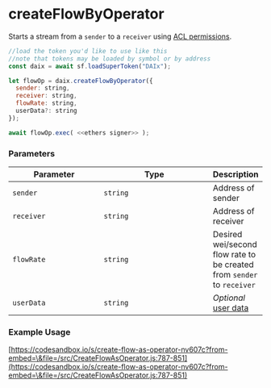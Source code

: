 # createFlowByOperator

Starts a stream from a `sender` to a `receiver` using [ACL permissions](../).

```javascript
//load the token you'd like to use like this 
//note that tokens may be loaded by symbol or by address
const daix = await sf.loadSuperToken("DAIx");

let flowOp = daix.createFlowByOperator({
  sender: string,
  receiver: string,
  flowRate: string,
  userData?: string
});

await flowOp.exec( <<ethers signer>> );
```

### Parameters

<table><thead><tr><th width="182">Parameter</th><th width="231.33333333333331">Type</th><th>Description</th></tr></thead><tbody><tr><td><code>sender</code></td><td><code>string</code></td><td>Address of sender</td></tr><tr><td><code>receiver</code></td><td><code>string</code></td><td>Address of receiver</td></tr><tr><td><code>flowRate</code></td><td><code>string</code></td><td>Desired wei/second flow rate to be created from <code>sender</code> to <code>receiver</code></td></tr><tr><td><code>userData</code></td><td><code>string</code></td><td><em>Optional</em> <a href="https://docs.superfluid.finance/superfluid/developers/super-apps/user-data">user data</a></td></tr></tbody></table>

### Example Usage

[https://codesandbox.io/s/create-flow-as-operator-nv607c?from-embed=\&file=/src/CreateFlowAsOperator.js:787-851](https://codesandbox.io/s/create-flow-as-operator-nv607c?from-embed=\&file=/src/CreateFlowAsOperator.js:787-851)
